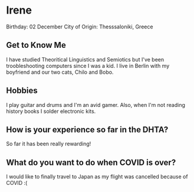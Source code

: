 # Irene
   Birthday: 02 December
   City of Origin: Thesssaloniki, Greece


## Get to Know Me
  I have studied Theoritical Linguistics and Semiotics but I've been troobleshooting computers since I was a kid.
  I live in Berlin with my boyfriend and our two cats, Chilo and Bobo.

## Hobbies
   I play guitar and drums and I'm an avid gamer. Also, when I'm not reading history books I solder electronic kits.

## How is your experience so far in the DHTA?
   So far it has been really rewarding!

## What do you want to do when COVID is over?
   I would like to finally travel to Japan as my flight was cancelled because of COVID :(


